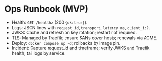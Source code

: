 # Ops Runbook (MVP)
- Health: `GET /healthz` (200 `{ok:true}`).
- Logs: JSON lines with `request_id`, `transport`, `latency_ms`, `client_id?`.
- JWKS: Cache and refresh on key rotation; restart not required.
- TLS: Managed by Traefik; ensure SANs cover hosts; renewals via ACME.
- Deploy: `docker compose up -d`; rollbacks by image pin.
- Incident: Capture request_id and timeframe; verify JWKS and Traefik health; tail logs by service.
